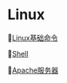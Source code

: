 # Linux #

:tokyo_tower:[Linux基础命令](https://github.com/Lumnca/Linux/blob/master/Linux%E5%9F%BA%E7%A1%80%E5%91%BD%E4%BB%A4.md)

:tokyo_tower:[Shell](https://github.com/Lumnca/Linux/blob/master/shell.md)

:tokyo_tower:[Apache服务器](https://github.com/Lumnca/Linux/blob/master/Apache.md)

